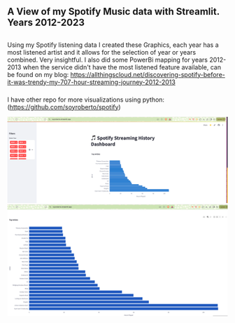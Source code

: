 #
A View of my Spotify Music data with Streamlit. Years 2012-2023
---
##
Using my Spotify listening data I created these Graphics, each year has a most listened artist and it allows for the selection of year or years combined. Very insightful. I also did some PowerBi mapping for years 2012-2013 when the service didn't have the most listened feature available, can be found on my blog: 
https://allthingscloud.net/discovering-spotify-before-it-was-trendy-my-707-hour-streaming-journey-2012-2013

### 
I have other repo for more visualizations using python:(https://github.com/soyroberto/spotify)

![image1](dash1.png)
![image2](dash2.png)
